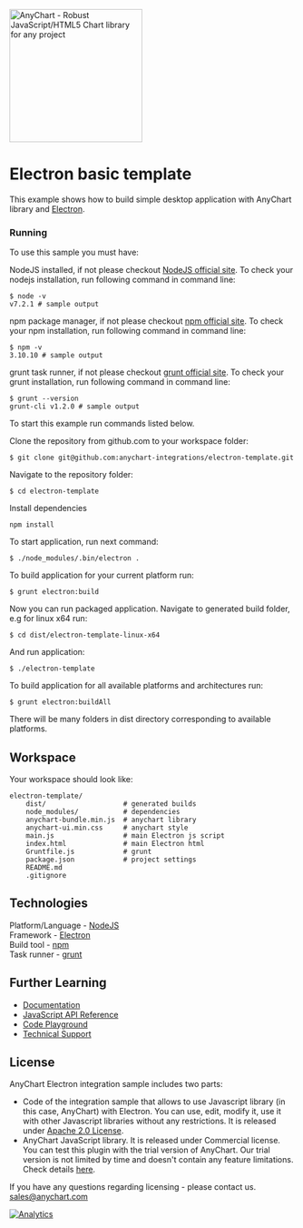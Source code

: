 [<img src="https://cdn.anychart.com/images/logo-transparent-segoe.png?2" width="234px" alt="AnyChart - Robust JavaScript/HTML5 Chart library for any project">](https://anychart.com)
# Electron basic template

This example shows how to build simple desktop application with AnyChart library and [Electron](http://electron.atom.io/).

### Running
To use this sample you must have:

NodeJS installed, if not please checkout [NodeJS official site](https://nodejs.org).
To check your nodejs installation, run following command in command line:
```
$ node -v
v7.2.1 # sample output
```

npm package manager, if not please checkout [npm official site](https://www.npmjs.com/).
To check your npm installation, run following command in command line:
```
$ npm -v
3.10.10 # sample output
```

grunt task runner, if not please checkout [grunt official site](http://gruntjs.com/).
To check your grunt installation, run following command in command line:
```
$ grunt --version
grunt-cli v1.2.0 # sample output
```

To start this example run commands listed below.

Clone the repository from github.com to your workspace folder:

```
$ git clone git@github.com:anychart-integrations/electron-template.git
```

Navigate to the repository folder:
```
$ cd electron-template
```

Install dependencies
```
npm install
```

To start application, run next command:
```
$ ./node_modules/.bin/electron .
```

To build application for your current platform run:
```
$ grunt electron:build
```

Now you can run packaged application. Navigate to generated build folder, e.g for linux x64 run:
```
$ cd dist/electron-template-linux-x64
```

And run application:
```
$ ./electron-template
```

To build application for all available platforms and architectures run:
```
$ grunt electron:buildAll
```
There will be many folders in dist directory corresponding to available platforms.


## Workspace
Your workspace should look like:
```
electron-template/
    dist/					# generated builds
	node_modules/			# dependencies
    anychart-bundle.min.js	# anychart library
	anychart-ui.min.css		# anychart style
	main.js					# main Electron js script
	index.html				# main Electron html
	Gruntfile.js			# grunt
	package.json			# project settings
    README.md
    .gitignore
```

## Technologies
Platform/Language - [NodeJS](https://nodejs.org/en/)<br />
Framework - [Electron](http://electron.atom.io/)<br />
Build tool - [npm](https://www.npmjs.com/)<br />
Task runner - [grunt](http://gruntjs.com/)<br />

## Further Learning
* [Documentation](https://docs.anychart.com)
* [JavaScript API Reference](https://api.anychart.com)
* [Code Playground](https://playground.anychart.com)
* [Technical Support](https://anychart.com/support)

## License
AnyChart Electron integration sample includes two parts:
- Code of the integration sample that allows to use Javascript library (in this case, AnyChart) with Electron. You can use, edit, modify it, use it with other Javascript libraries without any restrictions. It is released under [Apache 2.0 License](https://github.com/anychart-integrations/electron-template/blob/master/LICENSE).
- AnyChart JavaScript library. It is released under Commercial license. You can test this plugin with the trial version of AnyChart. Our trial version is not limited by time and doesn't contain any feature limitations. Check details [here](https://www.anychart.com/buy/).

If you have any questions regarding licensing - please contact us. <sales@anychart.com>

[![Analytics](https://ga-beacon.appspot.com/UA-228820-4/Integrations/electron-template?pixel&useReferer)](https://github.com/igrigorik/ga-beacon)
